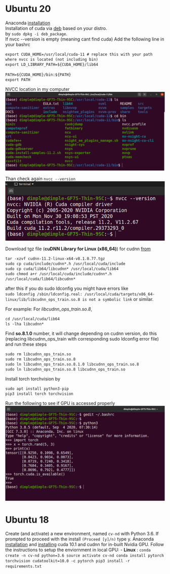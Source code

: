 # Ubuntu 20
Anaconda [installation](https://linuxize.com/post/how-to-install-anaconda-on-ubuntu-20-04/)
<br/>
Installation of cuda via [deb](https://developer.nvidia.com/cuda-downloads?target_os=Linux&target_arch=x86_64&target_distro=Ubuntu&target_version=2004&target_type=debnetwork) based on your distro. <br/>
by `sudo dpkg -i deb_package`. <br/>
If nvcc --version is empty (meaning cant find cuda)
Add the following line in your bashrc <br/>
```
export CUDA_HOME=/usr/local/cuda-11 # replace this with your path where nvcc is located (not including bin)
export LD_LIBRARY_PATH=${CUDA_HOME}/lib64 

PATH=${CUDA_HOME}/bin:${PATH} 
export PATH 
```
NVCC location in my computer <br/>
![nvcc_path](nvcc_path.png)

Than check again `nvcc --version`
![nvcc](nvcc.png)

Download tgz file (**cuDNN Library for Linux (x86_64)**) for cudnn [from](https://developer.nvidia.com/cudnn)
<br/>

```
tar -xzvf cudnn-11.2-linux-x64-v8.1.0.77.tgz 
sudo cp cuda/include/cudnn*.h /usr/local/cuda/include
sudo cp cuda/lib64/libcudnn* /usr/local/cuda/lib64
sudo chmod a+r /usr/local/cuda/include/cudnn*.h /usr/local/cuda/lib64/libcudnn*
```

after this if you do sudo ldconfig you might have errors like <br/>
`sudo ldconfig /sbin/ldconfig.real: /usr/local/cuda/targets/x86_64-linux/lib/libcudnn_ops_train.so.8 is not a symbolic link` or similar. <br/>

For example: For *libcudnn_ops_train.so.8*, <br/>
```
cd /usr/local/cuda/lib64
ls -lha libcudnn*
```
Find **so.8.1.0** number, it will change depending on cudnn version, do this (replacing libcudnn_ops_train with corresponding sudo ldconfig error file) and run these steps <br/>
```
sudo rm libcudnn_ops_train.so
sudo rm libcudnn_ops_train.so.8
sudo ln libcudnn_ops_train.so.8.1.0 libcudnn_ops_train.so.8
sudo ln libcudnn_ops_train.so.8 libcudnn_ops_train.so
```

Install torch torchvision by <br/>
```
sudo apt install python3-pip
pip3 install torch torchvision
```

Run the following to see if GPU is accessed properly 
![cuda](cuda.png)

# Ubuntu 18
Create (and activate) a new environment, named `cv-nd` with Python 3.6. If prompted to proceed with the install `(Proceed [y]/n)` type y.
Anaconda [installation](https://www.digitalocean.com/community/tutorials/how-to-install-anaconda-on-ubuntu-18-04-quickstart) and [installing](https://medium.com/analytics-vidhya/how-i-installed-cuda-10-0-for-pytorch-in-linux-mint-2ce26dd1930f) cuda 10.1 and cudnn for in-built Nvidia GPU. 
Follow the instructions to setup the enviornment in local GPU:
	- __Linux__ : 
	```
	conda create -n cv-nd python=3.6
	source activate cv-nd
	conda install pytorch torchvision cudatoolkit=10.0 -c pytorch
	pip3 install -r requirements.txt
	```
